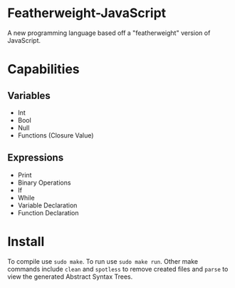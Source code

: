 # Featherweight-JavaScript
A new programming language based off a "featherweight" version of JavaScript.

# Capabilities
## Variables
- Int
- Bool
- Null
- Functions (Closure Value)

## Expressions
- Print
- Binary Operations
- If
- While
- Variable Declaration
- Function Declaration

# Install
To compile use `sudo make`.
To run use `sudo make run`. 
Other make commands include `clean` and `spotless` to remove created files 
and `parse` to view the generated Abstract Syntax Trees.
